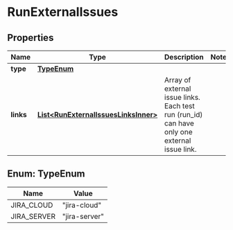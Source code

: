 

# RunExternalIssues


## Properties

| Name | Type | Description | Notes |
|------------ | ------------- | ------------- | -------------|
|**type** | [**TypeEnum**](#TypeEnum) |  |  |
|**links** | [**List&lt;RunExternalIssuesLinksInner&gt;**](RunExternalIssuesLinksInner.md) | Array of external issue links. Each test run (run_id) can have only one external issue link. |  |



## Enum: TypeEnum

| Name | Value |
|---- | -----|
| JIRA_CLOUD | &quot;jira-cloud&quot; |
| JIRA_SERVER | &quot;jira-server&quot; |



